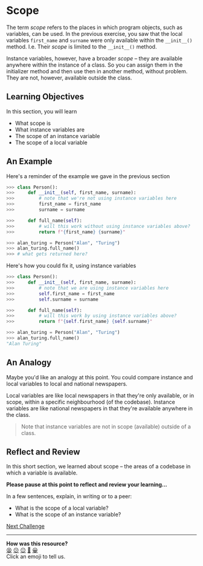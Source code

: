 # Scope

The term _scope_ refers to the places in which program objects, such as
variables, can be used. In the previous exercise, you saw that the local
variables `first_name` and `surname` were only available within the `__init__()`
method.  I.e. Their _scope_ is limited to the `__init__()` method.

Instance variables, however, have a broader _scope_ – they are available
anywhere within the instance of a class. So you can assign them in the
initializer method and then use then in another method, without problem. They
are not, however, available outside the class.

<!-- OMITTED -->

## Learning Objectives

In this section, you will learn
- What scope is
- What instance variables are
- The scope of an instance variable
- The scope of a local variable

## An Example

Here's a reminder of the example we gave in the previous section

```python
>>> class Person():
>>>     def __init__(self, first_name, surname):
>>>         # note that we're not using instance variables here
>>>         first_name = first_name
>>>         surname = surname

>>>     def full_name(self):
>>>         # will this work without using instance variables above?
>>>         return f"{first_name} {surname}"

>>> alan_turing = Person("Alan", "Turing")
>>> alan_turing.full_name()
>>> # what gets returned here?
```

Here's how you could fix it, using instance variables

```python
>>> class Person():
>>>     def __init__(self, first_name, surname):
>>>         # note that we are using instance variables here
>>>         self.first_name = first_name
>>>         self.surname = surname

>>>     def full_name(self):
>>>         # will this work by using instance variables above?
>>>         return f"{self.first_name} {self.surname}"

>>> alan_turing = Person("Alan", "Turing")
>>> alan_turing.full_name()
"Alan Turing"
```

## An Analogy

Maybe you'd like an analogy at this point. You could compare instance and local
variables to local and national newspapers.

Local variables are like local newspapers in that they're only available, or in
scope, within a specific neighbourhood (of the codebase). Instance variables are
like national newspapers in that they're available anywhere in the class.

> Note that instance variables are not in scope (available) outside of a class.

## Reflect and Review

In this short section, we learned about scope – the areas of a codebase in which
a variable is available.

**Please pause at this point to reflect and review your learning...**

In a few sentences, explain, in writing or to a peer:
- What is the scope of a local variable?
- What is the scope of an instance variable?


[Next Challenge](06_putting_chapter_2_into_practice.md)

<!-- BEGIN GENERATED SECTION DO NOT EDIT -->

---

**How was this resource?**  
[😫](https://airtable.com/shrUJ3t7KLMqVRFKR?prefill_Repository=makersacademy%2Fpython_foundations&prefill_File=chapter2%2F05_scope.md&prefill_Sentiment=😫) [😕](https://airtable.com/shrUJ3t7KLMqVRFKR?prefill_Repository=makersacademy%2Fpython_foundations&prefill_File=chapter2%2F05_scope.md&prefill_Sentiment=😕) [😐](https://airtable.com/shrUJ3t7KLMqVRFKR?prefill_Repository=makersacademy%2Fpython_foundations&prefill_File=chapter2%2F05_scope.md&prefill_Sentiment=😐) [🙂](https://airtable.com/shrUJ3t7KLMqVRFKR?prefill_Repository=makersacademy%2Fpython_foundations&prefill_File=chapter2%2F05_scope.md&prefill_Sentiment=🙂) [😀](https://airtable.com/shrUJ3t7KLMqVRFKR?prefill_Repository=makersacademy%2Fpython_foundations&prefill_File=chapter2%2F05_scope.md&prefill_Sentiment=😀)  
Click an emoji to tell us.

<!-- END GENERATED SECTION DO NOT EDIT -->

